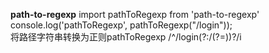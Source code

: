  **path-to-regexp** 
  import pathToRegexp from 'path-to-regexp'
  console.log('pathToRegexp', pathToRegexp("/login"));  
  将路径字符串转换为正则pathToRegexp /^\/login(?:\/(?=$))?$/i
